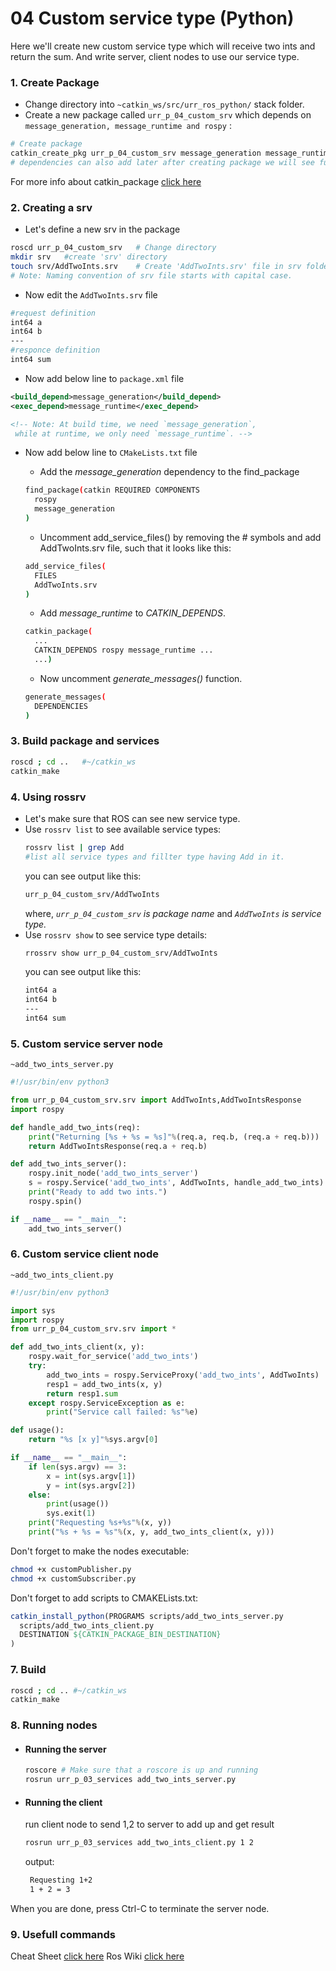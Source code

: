 # 04 Custom service type (Python)
Here we'll create new custom service type which will receive two ints and return the sum. And write server, client nodes to use our service type.

### 1. Create Package
- Change directory into `~catkin_ws/src/urr_ros_python/` stack folder.
- Create a new package called `urr_p_04_custom_srv` which depends on `message_generation, message_runtime and rospy` :
```bash
# Create package
catkin_create_pkg urr_p_04_custom_srv message_generation message_runtime rospy
# dependencies can also add later after creating package we will see further
```
For more info about catkin_package [click here](http://wiki.ros.org/ROS/Tutorials/CreatingPackage)


### 2. Creating a srv
-  Let's define a new srv in the package
```bash
roscd urr_p_04_custom_srv   # Change directory
mkdir srv   #create 'srv' directory
touch srv/AddTwoInts.srv    # Create 'AddTwoInts.srv' file in srv folder
# Note: Naming convention of srv file starts with capital case.
```

- Now edit the `AddTwoInts.srv` file
```bash
#request definition
int64 a
int64 b
---
#responce definition
int64 sum
```
- Now add below line to `package.xml`  file
```xml
<build_depend>message_generation</build_depend>
<exec_depend>message_runtime</exec_depend>

<!-- Note: At build time, we need `message_generation`,
 while at runtime, we only need `message_runtime`. -->
```

- Now add below line to `CMakeLists.txt`  file
  - Add the *message_generation* dependency to the find_package 
  ```bash
  find_package(catkin REQUIRED COMPONENTS
    rospy
    message_generation
  )
  ```
 
  - Uncomment add_service_files() by removing the # symbols and add AddTwoInts.srv file, such that it looks like this:
  ```bash
  add_service_files(
    FILES
    AddTwoInts.srv
  )
  ```
   - Add *message_runtime* to *CATKIN_DEPENDS*.
  ```bash
  catkin_package(
    ...
    CATKIN_DEPENDS rospy message_runtime ...
    ...)
  ```
  - Now uncomment *generate_messages()* function.
  ```bash
  generate_messages(
    DEPENDENCIES
  )
  ```

### 3. Build package and services
```bash
roscd ; cd ..   #~/catkin_ws
catkin_make
```
### 4. Using rossrv
- Let's make sure that ROS can see new service type.
- Use `rossrv list` to see available service types:
  ```bash
  rossrv list | grep Add 
  #list all service types and fillter type having Add in it.
  ```
  you can see output like this:
  ```bash
  urr_p_04_custom_srv/AddTwoInts
  ````
  where, *`urr_p_04_custom_srv` is package name* and *`AddTwoInts` is service type.*
- Use `rossrv show` to see service type details:
  ```bash
  rrossrv show urr_p_04_custom_srv/AddTwoInts
  ```
  you can see output like this:
  ```bash
  int64 a
  int64 b
  ---
  int64 sum
  ````

### 5. Custom service server node
`~add_two_ints_server.py`
```python
#!/usr/bin/env python3

from urr_p_04_custom_srv.srv import AddTwoInts,AddTwoIntsResponse
import rospy

def handle_add_two_ints(req):
    print("Returning [%s + %s = %s]"%(req.a, req.b, (req.a + req.b)))
    return AddTwoIntsResponse(req.a + req.b)

def add_two_ints_server():
    rospy.init_node('add_two_ints_server')
    s = rospy.Service('add_two_ints', AddTwoInts, handle_add_two_ints)
    print("Ready to add two ints.")
    rospy.spin()

if __name__ == "__main__":
    add_two_ints_server()
```
### 6. Custom service client node
`~add_two_ints_client.py`
```python
#!/usr/bin/env python3

import sys
import rospy
from urr_p_04_custom_srv.srv import *

def add_two_ints_client(x, y):
    rospy.wait_for_service('add_two_ints')
    try:
        add_two_ints = rospy.ServiceProxy('add_two_ints', AddTwoInts)
        resp1 = add_two_ints(x, y)
        return resp1.sum
    except rospy.ServiceException as e:
        print("Service call failed: %s"%e)

def usage():
    return "%s [x y]"%sys.argv[0]

if __name__ == "__main__":
    if len(sys.argv) == 3:
        x = int(sys.argv[1])
        y = int(sys.argv[2])
    else:
        print(usage())
        sys.exit(1)
    print("Requesting %s+%s"%(x, y))
    print("%s + %s = %s"%(x, y, add_two_ints_client(x, y)))
```
Don't forget to make the nodes executable:

 ```bash
 chmod +x customPublisher.py
 chmod +x customSubscriber.py
 ```
Don't forget to add scripts to CMAKELists.txt:
```cmake
catkin_install_python(PROGRAMS scripts/add_two_ints_server.py 
  scripts/add_two_ints_client.py
  DESTINATION ${CATKIN_PACKAGE_BIN_DESTINATION}
)
```
### 7. Build
```bash
roscd ; cd .. #~/catkin_ws
catkin_make
```
### 8. Running nodes
- ####  Running the server
   
    ```bash
    roscore # Make sure that a roscore is up and running
    rosrun urr_p_03_services add_two_ints_server.py
    ```
  
- ####  Running the client
   run client node to send 1,2 to server to add up and get result
   ```bash
   rosrun urr_p_03_services add_two_ints_client.py 1 2
   ```
    output:
   ```bash
    Requesting 1+2
    1 + 2 = 3
   ```

When you are done, press Ctrl-C to terminate  the server node.


### 9. Usefull commands
Cheat Sheet [click here](http://wiki.ros.org/ROS/Tutorials/CreatingPackage)
Ros Wiki [click here](http://wiki.ros.org/ROS/CommandLineTools)